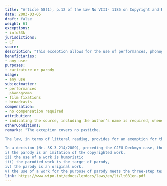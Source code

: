 ```yaml
---
title: "Article 58(1), p.12 of the Law No VIII- 1185 on Copyright and Related Rights"
date: 2003-03-05
draft: false
weight: 61
exceptions:
- info53k
jurisdictions:
- LT
score: 
description: "This exception allows for the use of performances, phonograms, film fixations and broadcasts for the purpose of caricature or parody. Indicating the source, including the author’s name, is required, whenever possible." 
beneficiaries:
- any user
purposes: 
- caricature or parody
usage:
- any use
subjectmatter:
- performances
- phonograms
- film fixations 
- broadcasts
compensation:
- no compensation required
attribution: 
- indicating the source, including the author’s name is required, whenever possible
otherConditions: 
remarks: "The exception covers no pastiche.

The law, in terms of litteral reading, provides for an exemption for the purposes of parody and caricature solely regarding neighbouring rights.

In a decision (Nr. 3K-3-214/2009), preceding the CJEU Deckmyn case, the Supreme Court of the Republic of Lithuania ruled that the use of a work for the purpose of parody was permitted under the following conditions: 
i) the parody is an imitation of the copyrighted work, 
ii) the use of a work is humoristic, 
iii) the parodied work is the target of parody, 
iv) the parody is an original work, 
v) the use of a work for the purpose of parody meets the three-step test requirements (do not conflict with a normal exploitation of the work or other subject-matter and do not unreasonably prejudice the legitimate interests of the right holder)."
link: https://www.wipo.int/edocs/lexdocs/laws/en/lt/lt081en.pdf
---
```

